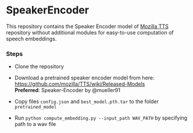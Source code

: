 # SpeakerEncoder


This repository contains the Speaker Encoder model of <a href="https://github.com/mozilla/TTS">Mozilla TTS</a> repository without additional modules for easy-to-use computation of speech embeddings.

### Steps
- Clone the repository<br>
- Download a pretrained speaker encoder model from here: https://github.com/mozilla/TTS/wiki/Released-Models <br>
**Preferred**: Speaker-Encoder by @mueller91

- Copy files `config.json` and `best_model.pth.tar` to the folder `pretrained_model` 

- Run `python compute_embedding.py --input_path WAV_PATH` by specifying path to a wav file

